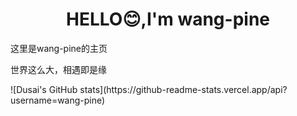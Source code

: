 <h1 align="center"> HELLO😊,I'm wang-pine</h1>
<p>这里是wang-pine的主页</p>
<p>世界这么大，相遇即是缘</p>
![Dusai's GitHub stats](https://github-readme-stats.vercel.app/api?username=wang-pine)
